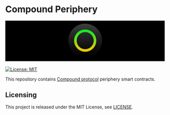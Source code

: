 # Compound Periphery

<p align="center">
  <img src="./docs/media/brlc-cover.png">
</p>

[![License: MIT](https://img.shields.io/badge/License-MIT-yellow.svg)](https://opensource.org/licenses/MIT)

This repository contains [Compound protocol](https://github.com/cloudwalk/compound-protocol) periphery smart contracts.

## Licensing
This project is released under the MIT License, see [LICENSE](./LICENSE).
